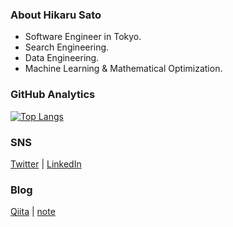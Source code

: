 ### About Hikaru Sato
- Software Engineer in Tokyo.
- Search Engineering.
- Data Engineering.
- Machine Learning & Mathematical Optimization.

### GitHub Analytics
[![Top Langs](https://github-readme-stats.vercel.app/api/top-langs/?username=hshicalu&hide=jupyter%20notebook,Vim%20script)](https://github.com/anuraghazra/github-readme-stats)

### SNS
[Twitter](https://twitter.com/satohicalu) | [LinkedIn](https://www.linkedin.com/in/hshicalu)

### Blog
[Qiita](https://qiita.com/hshicalu) | [note](https://note.com/hshicalu_art)
